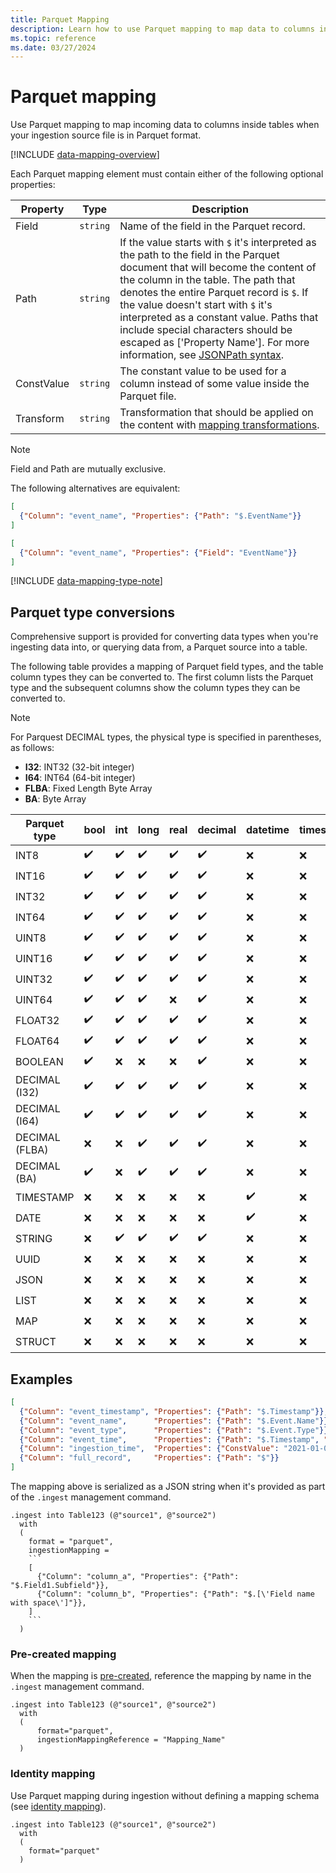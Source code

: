 ```yaml
---
title: Parquet Mapping
description: Learn how to use Parquet mapping to map data to columns inside tables upon ingestion and optimize data processing in Kusto.
ms.topic: reference
ms.date: 03/27/2024
---
```

# Parquet mapping

Use Parquet mapping to map incoming data to columns inside tables when your ingestion source file is in Parquet format.

[!INCLUDE [data-mapping-overview](../../includes/data-mapping-overview.md)]

Each Parquet mapping element must contain either of the following optional properties:

| Property | Type | Description |
|--|--|--|
| Field | `string` | Name of the field in the Parquet record. |
| Path | `string` | If the value starts with `$` it's interpreted as the path to the field in the Parquet document that will become the content of the column in the table. The path that denotes the entire Parquet record is `$`. If the value doesn't start with `$` it's interpreted as a constant value. Paths that include special characters should be escaped as [\'Property Name\']. For more information, see [JSONPath syntax](../query/jsonpath.md). |
| ConstValue | `string` | The constant value to be used for a column instead of some value inside the Parquet file. |
| Transform | `string` | Transformation that should be applied on the content with [mapping transformations](mappings.md#mapping-transformations). |

>[!NOTE]
>
> Field and Path are mutually exclusive.
>
> The following alternatives are equivalent:
>
> ``` json
> [
>   {"Column": "event_name", "Properties": {"Path": "$.EventName"}}
> ]
> ```
>
> ``` json
> [
>   {"Column": "event_name", "Properties": {"Field": "EventName"}}
> ]
> ```

[!INCLUDE [data-mapping-type-note](../../includes/data-mapping-type-note.md)]

## Parquet type conversions

Comprehensive support is provided for converting data types when you're ingesting data into, or querying data from, a Parquet source into a table.

The following table provides a mapping of Parquet field types, and the table column types they can be converted to. The first column lists the Parquet type and the subsequent columns show the column types they can be converted to.

> [!NOTE]
> For Parquest DECIMAL types, the physical type is specified in parentheses, as follows:
>
> - **I32**: INT32 (32-bit integer)
> - **I64**: INT64 (64-bit integer)
> - **FLBA**: Fixed Length Byte Array
> - **BA**: Byte Array

| Parquet type | bool | int | long | real | decimal | datetime | timespan | string | guid | dynamic |
|--|--|--|--|--|--|--|--|--|--|--|
| INT8 | :heavy_check_mark: | :heavy_check_mark: | :heavy_check_mark: | :heavy_check_mark: | :heavy_check_mark: | :x: | :x: | :heavy_check_mark: | :x: | :x: |
| INT16 | :heavy_check_mark: | :heavy_check_mark: | :heavy_check_mark: | :heavy_check_mark: | :heavy_check_mark: | :x: | :x: | :heavy_check_mark: | :x: | :x: |
| INT32 | :heavy_check_mark: | :heavy_check_mark: | :heavy_check_mark: | :heavy_check_mark: | :heavy_check_mark: | :x: | :x: | :heavy_check_mark: | :x: | :x: |
| INT64 | :heavy_check_mark: | :heavy_check_mark: | :heavy_check_mark: | :heavy_check_mark: | :heavy_check_mark: | :x: | :x: | :heavy_check_mark: | :x: | :x: |
| UINT8 | :heavy_check_mark: | :heavy_check_mark: | :heavy_check_mark: | :heavy_check_mark: | :heavy_check_mark: | :x: | :x: | :heavy_check_mark: | :x: | :x: |
| UINT16 | :heavy_check_mark: | :heavy_check_mark: | :heavy_check_mark: | :heavy_check_mark: | :heavy_check_mark: | :x: | :x: | :heavy_check_mark: | :x: | :x: |
| UINT32 | :heavy_check_mark: | :heavy_check_mark: | :heavy_check_mark: | :heavy_check_mark: | :heavy_check_mark: | :x: | :x: | :heavy_check_mark: | :x: | :x: |
| UINT64 | :heavy_check_mark: | :heavy_check_mark: | :heavy_check_mark: | :x: | :heavy_check_mark: | :x: | :x: | :heavy_check_mark: | :x: | :x: |
| FLOAT32 | :heavy_check_mark: | :heavy_check_mark: | :heavy_check_mark: | :heavy_check_mark: | :heavy_check_mark: | :x: | :x: | :heavy_check_mark: | :x: | :x: |
| FLOAT64 | :heavy_check_mark: | :heavy_check_mark: | :heavy_check_mark: | :heavy_check_mark: | :heavy_check_mark: | :x: | :x: | :heavy_check_mark: | :x: | :x: |
| BOOLEAN | :heavy_check_mark: | :x: | :x: | :x: | :heavy_check_mark: | :x: | :x: | :heavy_check_mark: | :x: | :x: |
| DECIMAL (I32) | :heavy_check_mark: | :heavy_check_mark: | :heavy_check_mark: | :heavy_check_mark: | :heavy_check_mark: | :x: | :x: | :heavy_check_mark: | :x: | :x: |
| DECIMAL (I64) | :heavy_check_mark: | :heavy_check_mark: | :heavy_check_mark: | :heavy_check_mark: | :heavy_check_mark: | :x: | :x: | :heavy_check_mark: | :x: | :x: |
| DECIMAL (FLBA) | :x: | :x: | :heavy_check_mark: | :heavy_check_mark: | :heavy_check_mark: | :x: | :x: | :heavy_check_mark: | :x: | :x: |
| DECIMAL (BA) | :heavy_check_mark: | :x: | :heavy_check_mark: | :heavy_check_mark: | :heavy_check_mark: | :x: | :x: | :heavy_check_mark: | :x: | :heavy_check_mark: |
| TIMESTAMP | :x: | :x: | :x: | :x: | :x: | :heavy_check_mark: | :x: | :heavy_check_mark: | :x: | :x: |
| DATE | :x: | :x: | :x: | :x: | :x: | :heavy_check_mark: | :x: | :heavy_check_mark: | :x: | :x: |
| STRING | :x: | :heavy_check_mark: | :heavy_check_mark: | :heavy_check_mark: | :heavy_check_mark: | :x: | :x: | :heavy_check_mark: | :x: | :heavy_check_mark: |
| UUID | :x: | :x: | :x: | :x: | :x: | :x: | :x: | :heavy_check_mark: | :heavy_check_mark: | :x: |
| JSON | :x: | :x: | :x: | :x: | :x: | :x: | :x: | :heavy_check_mark: | :x: | :heavy_check_mark: |
| LIST | :x: | :x: | :x: | :x: | :x: | :x: | :x: | :x: | :x: | :heavy_check_mark: |
| MAP | :x: | :x: | :x: | :x: | :x: | :x: | :x: | :x: | :x: | :heavy_check_mark: |
| STRUCT | :x: | :x: | :x: | :x: | :x: | :x: | :x: | :x: | :x: | :heavy_check_mark: |

## Examples

```json
[
  {"Column": "event_timestamp", "Properties": {"Path": "$.Timestamp"}},
  {"Column": "event_name",      "Properties": {"Path": "$.Event.Name"}},
  {"Column": "event_type",      "Properties": {"Path": "$.Event.Type"}},
  {"Column": "event_time",      "Properties": {"Path": "$.Timestamp", "Transform": "DateTimeFromUnixMilliseconds"}},
  {"Column": "ingestion_time",  "Properties": {"ConstValue": "2021-01-01T10:32:00"}},
  {"Column": "full_record",     "Properties": {"Path": "$"}}
]
```

The mapping above is serialized as a JSON string when it's provided as part of the `.ingest` management command.

~~~kusto
.ingest into Table123 (@"source1", @"source2")
  with
  (
    format = "parquet",
    ingestionMapping =
    ```
    [
      {"Column": "column_a", "Properties": {"Path": "$.Field1.Subfield"}},
      {"Column": "column_b", "Properties": {"Path": "$.[\'Field name with space\']"}},
    ]
    ```
  )
~~~

### Pre-created mapping

When the mapping is [pre-created](create-ingestion-mapping-command.md), reference the mapping by name in the `.ingest` management command.

```kusto
.ingest into Table123 (@"source1", @"source2")
  with
  (
      format="parquet",
      ingestionMappingReference = "Mapping_Name"
  )
```

### Identity mapping

Use Parquet mapping during ingestion without defining a mapping schema (see [identity mapping](mappings.md#identity-mapping)).

```kusto
.ingest into Table123 (@"source1", @"source2")
  with
  (
    format="parquet"
  )
```
